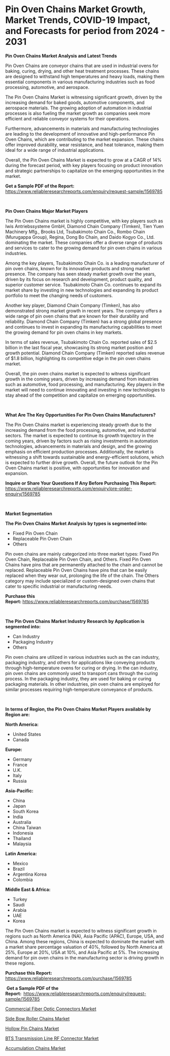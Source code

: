 <p><h1>Pin Oven Chains Market Growth, Market Trends, COVID-19 Impact, and Forecasts for period from 2024 - 2031</h1></p><p><strong>Pin Oven Chains Market Analysis and Latest Trends</strong></p>
<p><p>Pin Oven Chains are conveyor chains that are used in industrial ovens for baking, curing, drying, and other heat treatment processes. These chains are designed to withstand high temperatures and heavy loads, making them essential components in various manufacturing industries such as food processing, automotive, and aerospace.</p><p>The Pin Oven Chains Market is witnessing significant growth, driven by the increasing demand for baked goods, automotive components, and aerospace materials. The growing adoption of automation in industrial processes is also fueling the market growth as companies seek more efficient and reliable conveyor systems for their operations.</p><p>Furthermore, advancements in materials and manufacturing technologies are leading to the development of innovative and high-performance Pin Oven Chains, which are contributing to the market expansion. These chains offer improved durability, wear resistance, and heat tolerance, making them ideal for a wide range of industrial applications.</p><p>Overall, the Pin Oven Chains Market is expected to grow at a CAGR of 14% during the forecast period, with key players focusing on product innovation and strategic partnerships to capitalize on the emerging opportunities in the market.</p></p>
<p><strong>Get a Sample PDF of the Report:&nbsp;</strong> <a href="https://www.reliableresearchreports.com/enquiry/request-sample/1569785">https://www.reliableresearchreports.com/enquiry/request-sample/1569785</a></p>
<p>&nbsp;</p>
<p><strong>Pin Oven Chains Major Market Players</strong></p>
<p><p>The Pin Oven Chains market is highly competitive, with key players such as Iwis Antriebssysteme GmbH, Diamond Chain Company (Timken), Tien Yuen Machinery Mfg., Brooks Ltd, Tsubakimoto Chain Co., Rombo Chain (Murugappa Group), Regina, Dong Bo Chain, and Daido Kogyo Co., Ltd. dominating the market. These companies offer a diverse range of products and services to cater to the growing demand for pin oven chains in various industries.</p><p>Among the key players, Tsubakimoto Chain Co. is a leading manufacturer of pin oven chains, known for its innovative products and strong market presence. The company has seen steady market growth over the years, driven by its focus on research and development, product quality, and superior customer service. Tsubakimoto Chain Co. continues to expand its market share by investing in new technologies and expanding its product portfolio to meet the changing needs of customers.</p><p>Another key player, Diamond Chain Company (Timken), has also demonstrated strong market growth in recent years. The company offers a wide range of pin oven chains that are known for their durability and reliability. Diamond Chain Company (Timken) has a strong global presence and continues to invest in expanding its manufacturing capabilities to meet the growing demand for pin oven chains in key markets.</p><p>In terms of sales revenue, Tsubakimoto Chain Co. reported sales of $2.5 billion in the last fiscal year, showcasing its strong market position and growth potential. Diamond Chain Company (Timken) reported sales revenue of $1.8 billion, highlighting its competitive edge in the pin oven chains market.</p><p>Overall, the pin oven chains market is expected to witness significant growth in the coming years, driven by increasing demand from industries such as automotive, food processing, and manufacturing. Key players in the market will need to continue innovating and investing in new technologies to stay ahead of the competition and capitalize on emerging opportunities.</p></p>
<p>&nbsp;</p>
<p><strong>What Are The Key Opportunities For Pin Oven Chains Manufacturers?</strong></p>
<p><p>The Pin Oven Chains market is experiencing steady growth due to the increasing demand from the food processing, automotive, and industrial sectors. The market is expected to continue its growth trajectory in the coming years, driven by factors such as rising investments in automation technologies, advancements in materials and design, and the growing emphasis on efficient production processes. Additionally, the market is witnessing a shift towards sustainable and energy-efficient solutions, which is expected to further drive growth. Overall, the future outlook for the Pin Oven Chains market is positive, with opportunities for innovation and expansion.</p></p>
<p><strong>Inquire or Share Your Questions If Any Before Purchasing This Report:</strong> <a href="https://www.reliableresearchreports.com/enquiry/pre-order-enquiry/1569785">https://www.reliableresearchreports.com/enquiry/pre-order-enquiry/1569785</a></p>
<p>&nbsp;</p>
<p><strong>Market Segmentation</strong></p>
<p><strong>The Pin Oven Chains Market Analysis by types is segmented into:</strong></p>
<p><ul><li>Fixed Pin Oven Chain</li><li>Replaceable Pin Oven Chain</li><li>Others</li></ul></p>
<p><p>Pin oven chains are mainly categorized into three market types: Fixed Pin Oven Chain, Replaceable Pin Oven Chain, and Others. Fixed Pin Oven Chains have pins that are permanently attached to the chain and cannot be replaced. Replaceable Pin Oven Chains have pins that can be easily replaced when they wear out, prolonging the life of the chain. The Others category may include specialized or custom-designed oven chains that cater to specific industrial or manufacturing needs.</p></p>
<p><strong>Purchase this Report:&nbsp;</strong><a href="https://www.reliableresearchreports.com/purchase/1569785">https://www.reliableresearchreports.com/purchase/1569785</a></p>
<p>&nbsp;</p>
<p><strong>The Pin Oven Chains Market Industry Research by Application is segmented into:</strong></p>
<p><ul><li>Can Industry</li><li>Packaging Industry</li><li>Others</li></ul></p>
<p><p>Pin oven chains are utilized in various industries such as the can industry, packaging industry, and others for applications like conveying products through high-temperature ovens for curing or drying. In the can industry, pin oven chains are commonly used to transport cans through the curing process. In the packaging industry, they are used for baking or curing packaging materials. In other industries, pin oven chains are employed for similar processes requiring high-temperature conveyance of products.</p></p>
<p>&nbsp;</p>
<p><strong>In terms of Region, the Pin Oven Chains Market Players available by Region are:</strong></p>
<p>
    <p> <strong> North America: </strong>
        <ul>
            <li>United States</li>
            <li>Canada</li>
        </ul>
        </p> 
    <p> <strong> Europe: </strong>
        <ul>
            <li>Germany</li>
            <li>France</li>
            <li>U.K.</li>
            <li>Italy</li>
            <li>Russia</li>
        </ul>
        </p> 
    <p> <strong> Asia-Pacific: </strong>
        <ul>
            <li>China</li>
            <li>Japan</li>
            <li>South Korea</li>
            <li>India</li>
            <li>Australia</li>
            <li>China Taiwan</li>
            <li>Indonesia</li>
            <li>Thailand</li>
            <li>Malaysia</li>
        </ul>
        </p> 
    <p> <strong> Latin America: </strong>
        <ul>
            <li>Mexico</li>
            <li>Brazil</li>
            <li>Argentina Korea</li>
            <li>Colombia</li>
        </ul>
        </p> 
    <p> <strong> Middle East & Africa: </strong>
        <ul>
            <li>Turkey</li>
            <li>Saudi</li>
            <li>Arabia</li>
            <li>UAE</li>
            <li>Korea</li>
        </ul>
    </p>
    </p>
<p><p>The Pin Oven Chains market is expected to witness significant growth in regions such as North America (NA), Asia Pacific (APAC), Europe, USA, and China. Among these regions, China is expected to dominate the market with a market share percentage valuation of 40%, followed by North America at 25%, Europe at 20%, USA at 10%, and Asia Pacific at 5%. The increasing demand for pin oven chains in the manufacturing sector is driving growth in these regions.</p></p>
<p><strong>Purchase this Report: </strong><a href="https://www.reliableresearchreports.com/purchase/1569785">https://www.reliableresearchreports.com/purchase/1569785</a></p>
<p>&nbsp;<strong>Get a Sample PDF of the Report:&nbsp;&nbsp;</strong><a href="https://www.reliableresearchreports.com/enquiry/request-sample/1569785">https://www.reliableresearchreports.com/enquiry/request-sample/1569785</a></p>
<p><strong></strong></p>
<p><p><a href="https://issuu.com/reportprime-2/docs/commercial-fiber-optic-connectors-market-size-2030">Commercial Fiber Optic Connectors Market</a></p><p><a href="https://github.com/castoriffic/Market-Research-Report-List-3/blob/main/side-bow-roller-chains-market.md">Side Bow Roller Chains Market</a></p><p><a href="https://github.com/jerrycopelandthomaswsqd8q/Market-Research-Report-List-1/blob/main/hollow-pin-chains-market.md">Hollow Pin Chains Market</a></p><p><a href="https://issuu.com/reportprime-2/docs/bts-transmission-line-rf-connector-market-size-203">BTS Transmission Line RF Connector Market</a></p><p><a href="https://github.com/yoshih12/Market-Research-Report-List-2/blob/main/accumulation-chains-market.md">Accumulation Chains Market</a></p></p>